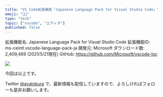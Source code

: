 ```yaml
---
title: "VS Code拡張機能「Japanese Language Pack for Visual Studio Code」"
emoji: "👩‍💻"
type: "tech"
topic: ["vscode", "エディタ"]
published: false
---
```


拡張機能名: Japanese Language Pack for Visual Studio Code
拡張機能ID: ms-ceintl.vscode-language-pack-ja
開発元: Microsoft
ダウンロード数: 2,409,469 (2021/5/21現在)
GitHub: https://github.com/Microsoft/vscode-loc

![](./images/VSCode_Extension_JapaneseLanguagePackforVSCode.png)

今回は以上です。

Twitter [@ayatokura](https://twitter.com/ayatokura) で、最新情報も配信していますので、よろしければフォローも是非お願いします。